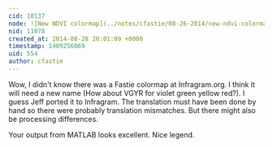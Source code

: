 ```yaml
---
cid: 10137
node: ![New NDVI colormap](../notes/cfastie/08-26-2014/new-ndvi-colormap)
nid: 11078
created_at: 2014-08-28 20:01:09 +0000
timestamp: 1409256069
uid: 554
author: cfastie
---
```


Wow, I didn't know there was a Fastie colormap at Infragram.org. I think it will need a new name (How about VGYR for violet green yellow red?). I guess Jeff ported it to Infragram. The translation must have been done by hand so there were probably translation mismatches. But there might also be processing differences. 

Your output from MATLAB looks excellent. Nice legend.